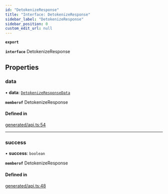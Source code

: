 ```yaml
---
id: "DetokenizeResponse"
title: "Interface: DetokenizeResponse"
sidebar_label: "DetokenizeResponse"
sidebar_position: 0
custom_edit_url: null
---
```


**`export`**

**`interface`** DetokenizeResponse

## Properties

### data

• **data**: [`DetokenizeResponseData`](DetokenizeResponseData.md)

**`memberof`** DetokenizeResponse

#### Defined in

[generated/api.ts:54](https://github.com/refinery-labs/lunasec-monorepo/blob/84c42bc/js/sdks/packages/tokenizer-sdk/src/generated/api.ts#L54)

___

### success

• **success**: `boolean`

**`memberof`** DetokenizeResponse

#### Defined in

[generated/api.ts:48](https://github.com/refinery-labs/lunasec-monorepo/blob/84c42bc/js/sdks/packages/tokenizer-sdk/src/generated/api.ts#L48)
